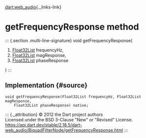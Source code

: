 [dart:web\_audio](../../dart-web_audio/dart-web_audio-library){._links-link}

getFrequencyResponse method
===========================

::: {.section .multi-line-signature}
void getFrequencyResponse(

1.  [Float32List](../../dart-typed_data/float32list-class) frequencyHz,
2.  [Float32List](../../dart-typed_data/float32list-class) magResponse,
3.  [Float32List](../../dart-typed_data/float32list-class) phaseResponse

)
:::

Implementation {#source}
--------------

``` {.language-dart data-language="dart"}
void getFrequencyResponse(Float32List frequencyHz, Float32List magResponse,
    Float32List phaseResponse) native;
```

::: {._attribution}
© 2012 the Dart project authors\
Licensed under the BSD 3-Clause \"New\" or \"Revised\" License.\
<https://api.dart.dev/stable/2.18.5/dart-web_audio/BiquadFilterNode/getFrequencyResponse.html>
:::
